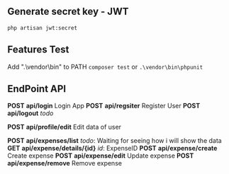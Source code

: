 ## Generate secret key - JWT
`php artisan jwt:secret`

## Features Test
Add ".\vendor\bin" to PATH
`composer test`
or
`.\vendor\bin\phpunit`

## EndPoint API
**POST**    **api/login**       Login App
**POST**    **api/regsiter**    Register User
**POST**    **api/logout**     _todo_

**POST**    **api/profile/edit**     Edit data of user

**POST**    **api/expenses/list**           _todo_: Waiting for seeing how i will show the data
**GET**    **api/expense/details/{id}**     _id_: ExpenseID 
**POST**    **api/expense/create**          Create expense
**POST**    **api/expense/edit**            Update expense
**POST**    **api/expense/remove**          Remove expense
